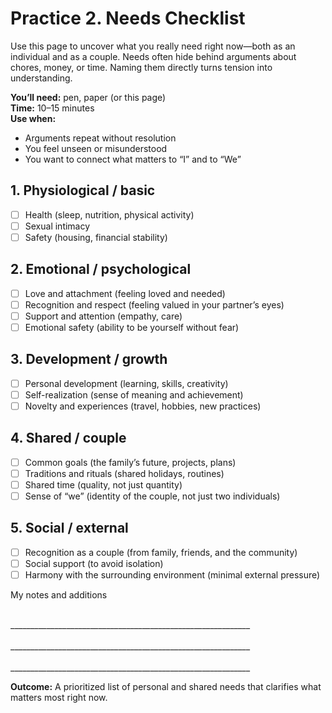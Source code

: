 # Practice 2. Needs Checklist

Use this page to uncover what you really need right now—both as an individual and as a couple. Needs often hide behind arguments about chores, money, or time. Naming them directly turns tension into understanding.

**You’ll need:** pen, paper (or this page)<br/>
**Time:** 10–15 minutes<br/>
**Use when:**

- Arguments repeat without resolution  
- You feel unseen or misunderstood  
- You want to connect what matters to “I” and to “We”

## 1. Physiological / basic

- ☐ Health (sleep, nutrition, physical activity)  
- ☐ Sexual intimacy  
- ☐ Safety (housing, financial stability)  

## 2. Emotional / psychological

- ☐ Love and attachment (feeling loved and needed)  
- ☐ Recognition and respect (feeling valued in your partner’s eyes)  
- ☐ Support and attention (empathy, care)  
- ☐ Emotional safety (ability to be yourself without fear)  

## 3. Development / growth

- ☐ Personal development (learning, skills, creativity)  
- ☐ Self-realization (sense of meaning and achievement)  
- ☐ Novelty and experiences (travel, hobbies, new practices)  

## 4. Shared / couple

- ☐ Common goals (the family’s future, projects, plans)  
- ☐ Traditions and rituals (shared holidays, routines)  
- ☐ Shared time (quality, not just quantity)  
- ☐ Sense of “we” (identity of the couple, not just two individuals)  

## 5. Social / external

- ☐ Recognition as a couple (from family, friends, and the community)  
- ☐ Social support (to avoid isolation)  
- ☐ Harmony with the surrounding environment (minimal external pressure)  

My notes and additions

<br/>
____________________________________________________________
<br/><br/>
____________________________________________________________
<br/><br/>
____________________________________________________________

**Outcome:** A prioritized list of personal and shared needs that clarifies what matters most right now.
